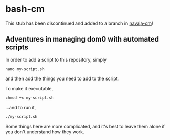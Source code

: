 bash-cm
=======

This stub has been discontinued and added to a branch in [navaja-cm](https://github.com/chaim1221/navaja-cm/tree/kvm-chef)!

Adventures in managing dom0 with automated scripts
--------------------------------------------------

In order to add a script to this repository, simply

`nano my-script.sh`

and then add the things you need to add to the script.

To make it executable,

`chmod +x my-script.sh`

...and to run it,

`./my-script.sh`

Some things here are more complicated, and it's best to leave them alone if you don't understand how they work.

